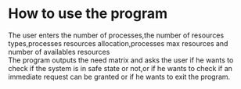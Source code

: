 # How to use the program
The user enters the number of processes,the number of resources types,processes resources allocation,processes max resources and number of availables resources\
The program outputs the need matrix and asks the user if he wants to check if the system is in safe state or not,or if he wants to check if an immediate request can be granted or if he wants to exit the program.

